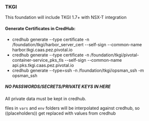 ### TKGI

This foundation will include TKGI 1.7+ with NSX-T integration


#### Generate Certificates in CredHub:

* credhub generate --type certificate -n /foundation/tkgi/harbor_server_cert --self-sign --common-name harbor.tkgi.caas.pez.pivotal.io
* credhub generate --type certificate -n /foundation/tkgi/pivotal-container-service_pks_tls --self-sign --common-name api.pks.tkgi.caas.pez.pivotal.io
* credhub generate --type=ssh -n /foundation/tkgi/opsman_ssh -m opsman_ssh


##### NO PASSWORDS/SECRETS/PRIVATE KEYS IN HERE
All private data must be kept in credhub.  

files in `vars` and `env` folders will be interpolated against credhub, so ((placeholders)) get replaced with values from credhub
